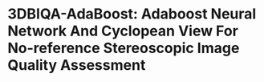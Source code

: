 # 3DBIQA-AdaBoost: Adaboost Neural Network And Cyclopean View For No-reference Stereoscopic Image Quality Assessment

